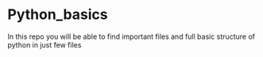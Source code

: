 # Python_basics

In this repo you will be able to find important files and full basic structure of python in just few files





